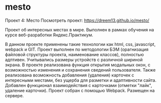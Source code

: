 # mesto
Проект 4: Место
Посмотреть проект: https://dreem13.github.io/mesto/

Проект об интересных местах в мире.
Выполнен в рамках обучения на курсе веб-разработки Яндекс.Практикум.

В данном проекте применены такие технологии как html, css, javascript, webpack и GIT.
Проект выполнен по методологии БЭМ (орагнизация файловой структуры проекта, наименование классов), полностью адптивен.
Учитывались размеры устройств с различной шириной экрана.
В проекте реализована функция открытия модальных окон, с возможностью изменения и сохранения сведений пользователя. Также реализована возможность добавления (удаления) карточек с интересными местами, без ущерба для разметки и адаптивности сайта.
Добавлен функционал взаимодействия с карточками (отметки "лайк", удаление карточки).
Проект собран с помощью Webpack. Размещен на сервере. 

